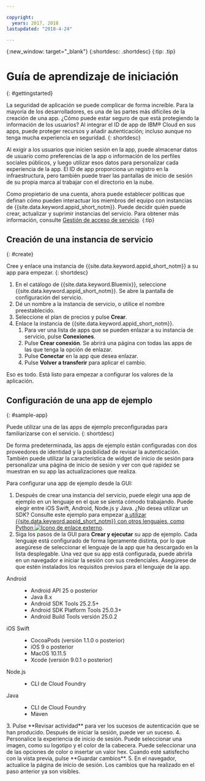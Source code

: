 ```yaml
---

copyright:
  years: 2017, 2018
lastupdated: "2018-4-24"

---
```


{:new_window: target="_blank"}
{:shortdesc: .shortdesc}
{:tip: .tip}

# Guía de aprendizaje de iniciación
{: #gettingstarted}

La seguridad de aplicación se puede complicar de forma increíble. Para la mayoría de los desarrolladores, es una de las partes más difíciles de la creación de una app. ¿Cómo puede estar seguro de que está protegiendo la información de los usuarios? Al integrar el ID de app de IBM® Cloud en sus apps, puede proteger recursos y añadir autenticación; incluso aunque no tenga mucha experiencia en seguridad.
{: shortdesc}

Al exigir a los usuarios que inicien sesión en la app, puede almacenar datos de usuario como preferencias de la app o información de los perfiles sociales públicos, y luego utilizar esos datos para personalizar cada experiencia de la app. El ID de app proporciona un registro en la infraestructura, pero también puede traer las pantallas de inicio de sesión de su propia marca al trabajar con el directorio en la nube.


Como propietario de una cuenta, ahora puede establecer políticas que definan cómo pueden interactuar los miembros del equipo con instancias de {{site.data.keyword.appid_short_notm}}. Puede decidir quién puede crear, actualizar y suprimir instancias del servicio. Para obtener más información, consulte [Gestión de acceso de servicio](/docs/services/appid/iam.html).
{:tip}

## Creación de una instancia de servicio
{: #create}

Cree y enlace una instancia de {{site.data.keyword.appid_short_notm}} a su app para empezar.
{: shortdesc}

1. En el catálogo de {{site.data.keyword.Bluemix}}, seleccione {{site.data.keyword.appid_short_notm}}. Se abre la pantalla de configuración del servicio.
2. Dé un nombre a la instancia de servicio, o utilice el nombre preestablecido.
3. Seleccione el plan de precios y pulse **Crear**.
4. Enlace la instancia de {{site.data.keyword.appid_short_notm}}.
    1. Para ver una lista de apps que se pueden enlazar a su instancia de servicio, pulse **Conexiones**.
    2. Pulse **Crear conexión**. Se abrirá una página con todas las apps de las que tenga la opción de enlazar.
    3. Pulse **Conectar** en la app que desea enlazar.
    4. Pulse **Volver a transferir** para aplicar el cambio.

Eso es todo. Está listo para empezar a configurar los valores de la aplicación.


## Configuración de una app de ejemplo
{: #sample-app}

Puede utilizar una de las apps de ejemplo preconfiguradas para familiarizarse con el servicio.
{: shortdesc}

De forma predeterminada, las apps de ejemplo están configuradas con dos proveedores de identidad y la posibilidad de revisar la autenticación. También puede utilizar la característica de widget de inicio de sesión para personalizar una página de inicio de sesión y ver con qué rapidez se muestran en su app las actualizaciones que realiza.

Para configurar una app de ejemplo desde la GUI:

1. Después de crear una instancia del servicio, puede elegir una app de ejemplo en un lenguaje en el que se sienta cómodo trabajando. Puede elegir entre iOS Swift, Android, Node.js y Java. ¿No desea utilizar un SDK? Consulte este ejemplo para empezar <a href="https://github.com/mnsn/appid-python-flask-example" target="_blank">a utilizar {{site.data.keyword.appid_short_notm}} con otros lenguajes, como Python <img src="../../icons/launch-glyph.svg" alt="Icono de enlace externo"></a>.
2. Siga los pasos de la GUI para **Crear y ejecutar** su app de ejemplo. Cada lenguaje está configurado de forma ligeramente distinta, por lo que asegúrese de seleccionar el lenguaje de la app que ha descargado en la lista desplegable. Una vez que su app está configurada, puede abrirla en un navegador e iniciar la sesión con sus credenciales. Asegúrese de que estén instalados los requisitos previos para el lenguaje de la app.
  <dl>
    <dt> Android </dt>
      <dd><ul><li> Android API 25 o posterior </li><li> Java 8.x </li><li> Android SDK Tools 25.2.5+ </li><li> Android SDK Platform Tools 25.0.3+ </li><li> Android Build Tools versión 25.0.2 </li></ul></dd>
    <dt> iOS Swift </dt>
      <dd><ul><li> CocoaPods (versión 1.1.0 o posterior) </li><li> iOS 9 o posterior </li><li> MacOS 10.11.5 </li><li> Xcode (versión 9.0.1 o posterior) </li></ul></dd>
    <dt> Node.js </dt>
      <dd><ul><li> CLI de Cloud Foundry </li></ul></dd>
    <dt> Java </dt>
      <dd><ul><li> CLI de Cloud Foundry </li><li> Maven </li></ul></dd>
  </dl>
3. Pulse **Revisar actividad** para ver los sucesos de autenticación que se han producido. Después de iniciar la sesión, puede ver un suceso.
4. Personalice la experiencia de inicio de sesión. Puede seleccionar una imagen, como su logotipo y el color de la cabecera. Puede seleccionar una de las opciones de color o insertar un valor hex. Cuando esté satisfecho con la vista previa, pulse **Guardar cambios**.
5. En el navegador, actualice la página de inicio de sesión. Los cambios que ha realizado en el paso anterior ya son visibles.
